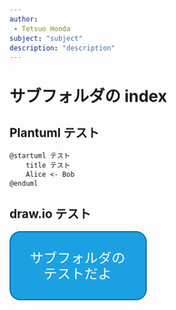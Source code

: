 ```yaml
---
author:
 - Tetsuo Honda
subject: "subject"
description: "description"
---
```


# サブフォルダの index

## Plantuml テスト

```plantuml
@startuml テスト
    title テスト
    Alice <- Bob
@enduml
```

## draw.io テスト

![draw.io のテスト](images/テスト.drawio.svg)
